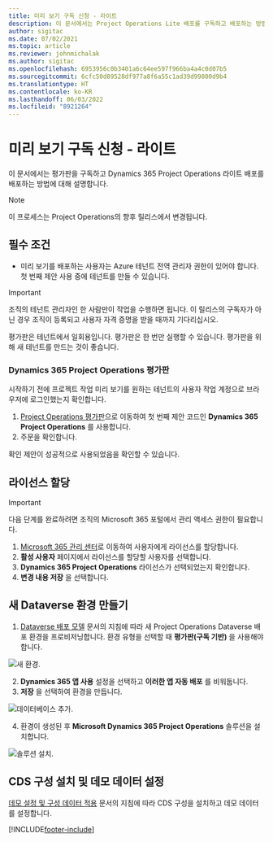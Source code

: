 ```yaml
---
title: 미리 보기 구독 신청 - 라이트
description: 이 문서에서는 Project Operations Lite 배포를 구독하고 배포하는 방법에 대한 정보를 제공합니다.
author: sigitac
ms.date: 07/02/2021
ms.topic: article
ms.reviewer: johnmichalak
ms.author: sigitac
ms.openlocfilehash: 6953956c0b3401a6c64ee597f966ba4a4c0d07b5
ms.sourcegitcommit: 6cfc50d89528df977a8f6a55c1ad39d99800d9b4
ms.translationtype: HT
ms.contentlocale: ko-KR
ms.lasthandoff: 06/03/2022
ms.locfileid: "8921264"
---
```

# <a name="sign-up-for-a-preview-subscription---lite"></a>미리 보기 구독 신청 - 라이트 

이 문서에서는 평가판을 구독하고 Dynamics 365 Project Operations 라이트 배포를 배포하는 방법에 대해 설명합니다.

> [!NOTE]
> 이 프로세스는 Project Operations의 향후 릴리스에서 변경됩니다.

## <a name="prerequisites"></a>필수 조건
- 미리 보기를 배포하는 사용자는 Azure 테넌트 전역 관리자 권한이 있어야 합니다. 첫 번째 제안 사용 중에 테넌트를 만들 수 있습니다.

> [!IMPORTANT]
> 조직의 테넌트 관리자인 한 사람만이 작업을 수행하면 됩니다. 이 릴리스의 구독자가 아닌 경우 조직이 등록되고 사용자 자격 증명을 받을 때까지 기다리십시오.
> 
> 평가판은 테넌트에서 일회용입니다. 평가판은 한 번만 실행할 수 있습니다. 평가판을 위해 새 테넌트를 만드는 것이 좋습니다.

### <a name="dynamics-365-project-operations-trial"></a>Dynamics 365 Project Operations 평가판 

시작하기 전에 프로젝트 작업 미리 보기를 원하는 테넌트의 사용자 작업 계정으로 브라우저에 로그인했는지 확인합니다.

1. [Project Operations 평가판](https://aka.ms/try-po)으로 이동하여 첫 번째 제안 코드인 **Dynamics 365 Project Operations** 를 사용합니다.
2. 주문을 확인합니다.

  확인 제안이 성공적으로 사용되었음을 확인할 수 있습니다.

## <a name="assign-licenses"></a>라이선스 할당

> [!IMPORTANT]
> 다음 단계를 완료하려면 조직의 Microsoft 365 포털에서 관리 액세스 권한이 필요합니다.


1. [Microsoft 365 관리 센터](https://portal.office.com/)로 이동하여 사용자에게 라이선스를 할당합니다.
2. **활성 사용자** 페이지에서 라이선스를 할당할 사용자를 선택합니다.
3. **Dynamics 365 Project Operations** 라이선스가 선택되었는지 확인합니다. 
4. **변경 내용 저장** 을 선택합니다.

## <a name="create-a-new-dataverse-environment"></a>새 Dataverse 환경 만들기

1. [Dataverse 배포 모델](lite-deployment.md) 문서의 지침에 따라 새 Project Operations Dataverse 배포 환경을 프로비저닝합니다. 환경 유형을 선택할 때 **평가판(구독 기반)** 을 사용해야 합니다.

  ![새 환경.](./media/19CreateEnvironment.png)

2. **Dynamics 365 앱 사용** 설정을 선택하고 **이러한 앱 자동 배포** 를 비워둡니다.  
3. **저장** 을 선택하여 환경을 만듭니다.

  ![데이터베이스 추가.](./media/20CreateEnvironment1.png)

4. 환경이 생성된 후 **Microsoft Dynamics 365 Project Operations** 솔루션을 설치합니다. 

![솔루션 설치.](./media/21InstallSolution.png)

## <a name="install-a-cds-configuration-and-setup-demo-data"></a>CDS 구성 설치 및 데모 데이터 설정

[데모 설정 및 구성 데이터 적용](lite-apply-demo-setup-config-data.md) 문서의 지침에 따라 CDS 구성을 설치하고 데모 데이터를 설정합니다.


[!INCLUDE[footer-include](../includes/footer-banner.md)]
